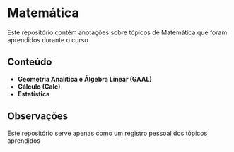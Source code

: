# Matemática

Este repositório contém anotações sobre tópicos de Matemática que foram aprendidos durante o curso

## Conteúdo

- **Geometria Analítica e Álgebra Linear (GAAL)**  
- **Cálculo (Calc)**
- **Estatística** 

## Observações

Este repositório serve apenas como um registro pessoal dos tópicos aprendidos
